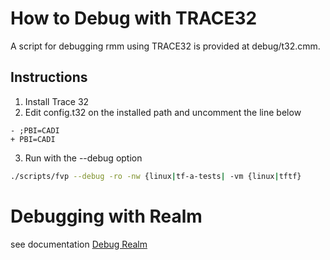 # How to Debug with TRACE32

A script for debugging rmm using TRACE32 is provided at debug/t32.cmm.

## Instructions
1. Install Trace 32
2. Edit config.t32 on the installed path and uncomment the line below
```
- ;PBI=CADI
+ PBI=CADI
```
3. Run with the --debug option
```bash
./scripts/fvp --debug -ro -nw {linux|tf-a-tests| -vm {linux|tftf}
```

# Debugging with Realm
see documentation [Debug Realm](debug_realm.md)

